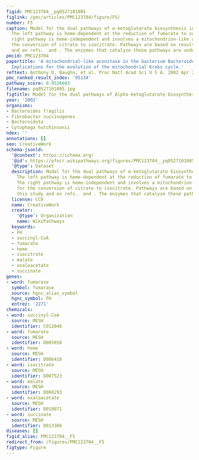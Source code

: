 ```yaml
---
figid: PMC123704__pq0527101005
figlink: /pmc/articles/PMC123704/figure/F5/
number: F5
caption: Model for the dual pathways of α-ketoglutarate biosynthesis in B. fragilis.
  The left pathway is heme-dependent at the reduction of fumarate to succinate. The
  right pathway is heme-independent and involves a mitochondrion-like aconitase for
  the conversion of citrate to isocitrate. Pathways are based on results of this study
  and on refs.  and . The enzymes that catalyze these pathways are underlined.
pmcid: PMC123704
papertitle: 'A mitochondrial-like aconitase in the bacterium Bacteroides fragilis:
  Implications for the evolution of the mitochondrial Krebs cycle.'
reftext: Anthony D. Baughn, et al. Proc Natl Acad Sci U S A. 2002 Apr 2;99(7):4662-4667.
pmc_ranked_result_index: '95134'
pathway_score: 0.9526603
filename: pq0527101005.jpg
figtitle: Model for the dual pathways of Alpha-ketoglutarate biosynthesis in B
year: '2002'
organisms:
- Bacteroides fragilis
- Fibrobacter succinogenes
- Bacteroidota
- Cytophaga hutchinsonii
ndex: ''
annotations: []
seo: CreativeWork
schema-jsonld:
  '@context': https://schema.org/
  '@id': https://pfocr.wikipathways.org/figures/PMC123704__pq0527101005.html
  '@type': Dataset
  description: Model for the dual pathways of α-ketoglutarate biosynthesis in B. fragilis.
    The left pathway is heme-dependent at the reduction of fumarate to succinate.
    The right pathway is heme-independent and involves a mitochondrion-like aconitase
    for the conversion of citrate to isocitrate. Pathways are based on results of
    this study and on refs.  and . The enzymes that catalyze these pathways are underlined.
  license: CC0
  name: CreativeWork
  creator:
    '@type': Organization
    name: WikiPathways
  keywords:
  - FH
  - succinyl-CoA
  - fumarate
  - heme
  - isocitrate
  - malate
  - oxaloacetate
  - succinate
genes:
- word: fumarase
  symbol: fumarase
  source: hgnc_alias_symbol
  hgnc_symbol: FH
  entrez: '2271'
chemicals:
- word: succinyl-CoA
  source: MESH
  identifier: C012046
- word: fumarate
  source: MESH
  identifier: D005650
- word: heme
  source: MESH
  identifier: D006418
- word: isocitrate
  source: MESH
  identifier: D007523
- word: malate
  source: MESH
  identifier: D008293
- word: oxaloacetate
  source: MESH
  identifier: D010071
- word: succinate
  source: MESH
  identifier: D013386
diseases: []
figid_alias: PMC123704__F5
redirect_from: /figures/PMC123704__F5
figtype: Figure
---
```

